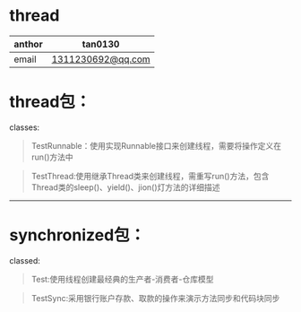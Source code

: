 # thread

|anthor|tan0130|
|------|-------|
|email|1311230692@qq.com|

thread包：<br>
=
classes:<br>
> TestRunnable：使用实现Runnable接口来创建线程，需要将操作定义在run()方法中<br>

> TestThread:使用继承Thread类来创建线程，需重写run()方法，包含Thread类的sleep()、yield()、jion()灯方法的详细描述<br>
------

synchronized包：
=
classed:<br>
> Test:使用线程创建最经典的生产者-消费者-仓库模型<br>

> TestSync:采用银行账户存款、取款的操作来演示方法同步和代码块同步

